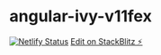 # angular-ivy-v11fex

[![Netlify Status](https://api.netlify.com/api/v1/badges/8e73b142-c3d5-4e54-a265-a07ff13ebb17/deploy-status)](https://app.netlify.com/sites/hardcore-jepsen-b0f490/deploys)
[Edit on StackBlitz ⚡️](https://stackblitz.com/edit/angular-ivy-v11fex)